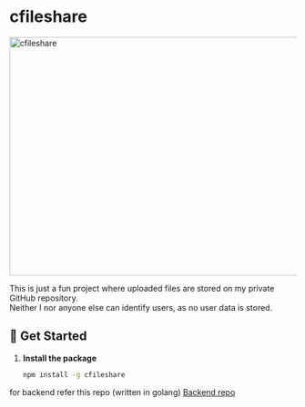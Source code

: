# cfileshare

<img src="https://socialify.git.ci/kunal697/cfileshare/image?custom_description=A+simple+CLI+tool+for+file+sharing.+&description=1&forks=1&language=1&name=1&owner=1&pattern=Solid&stargazers=1&theme=Dark" alt="cfileshare" width="720" height="420" />

This is just a fun project where uploaded files are stored on my private GitHub repository.  
Neither I nor anyone else can identify users, as no user data is stored.

## 🚀 Get Started

1. **Install the package**  
   ```sh
   npm install -g cfileshare


for backend refer this repo (written in golang)
[Backend repo](https://github.com/kunal697/filesharingcli) 

